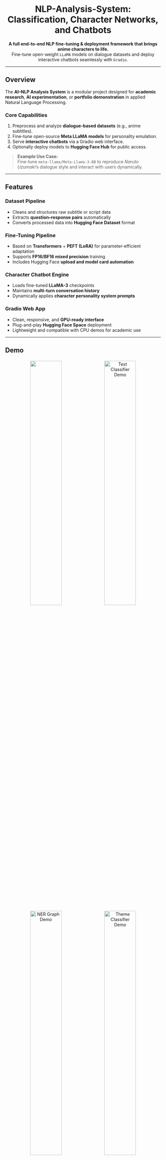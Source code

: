 
<h1 align="center"> NLP-Analysis-System: Classification, Character Networks, and Chatbots</h1>

<p align="center">
  <b>A full end-to-end NLP fine-tuning & deployment framework that brings anime characters to life.</b>  
  <br>
  Fine-tune open-weight <code>LLaMA</code> models on dialogue datasets and deploy interactive chatbots seamlessly with <code>Gradio</code>.
</p>

---

##  Overview

The **AI–NLP Analysis System** is a modular project designed for **academic research**, **AI experimentation**, or **portfolio demonstration** in applied Natural Language Processing.

### Core Capabilities
1.  Preprocess and analyze **dialogue-based datasets** (e.g., anime subtitles).
2.  Fine-tune open-source **Meta LLaMA models** for personality emulation.
3.  Serve **interactive chatbots** via a Gradio web interface.
4.  Optionally deploy models to **Hugging Face Hub** for public access.

> **Example Use Case:**  
> Fine-tune `meta-llama/Meta-Llama-3-8B` to reproduce *Naruto Uzumaki*’s dialogue style and interact with users dynamically.

---

##  Features

###  Dataset Pipeline
- Cleans and structures raw subtitle or script data  
- Extracts **question–response pairs** automatically  
- Converts processed data into **Hugging Face Dataset** format  

###  Fine-Tuning Pipeline
- Based on **Transformers** + **PEFT (LoRA)** for parameter-efficient adaptation  
- Supports **FP16/BF16 mixed precision** training  
- Includes Hugging Face **upload and model card automation**

###  Character Chatbot Engine
- Loads fine-tuned **LLaMA-3** checkpoints  
- Maintains **multi-turn conversation history**  
- Dynamically applies **character personality system prompts**

###  Gradio Web App
- Clean, responsive, and **GPU-ready interface**  
- Plug-and-play **Hugging Face Space** deployment  
- Lightweight and compatible with CPU demos for academic use

---

##  Demo

<p align="center">
  <img src="utils/Chatbot_demo.png alt="Chatbot Demo" width="45%" style="margin: 5px"/>
  <img src="utils/Txt_Class_demo.png" alt="Text Classifier Demo" width="45%" style="margin: 5px"/>
</p>

<p align="center">
  <img src="utils/NER_graph_demo.png" alt="NER Graph Demo" width="45%" style="margin: 5px"/>
  <img src="utils/Theme_classi_demo.png" alt="Theme Classifier Demo" width="45%" style="margin: 5px"/>
</p>

##  Tech Stack

<div align="center">

![Python](https://img.shields.io/badge/Python-3.12-blue?logo=python)
![Transformers](https://img.shields.io/badge/🤗Transformers-PEFT-yellow)
![Gradio](https://img.shields.io/badge/Gradio-App-green)
![LLaMA](https://img.shields.io/badge/LLaMA-3-orange)
![HuggingFace](https://img.shields.io/badge/HuggingFace-Models-lightgrey?logo=huggingface)

</div>

---

##  Installation & Setup

### 1️ Clone the Repository
```bash
git clone https://github.com/<your-username>/NLP-Analysis-System.git
cd NLP-Analysis-System


---

## ⚙️ Required Setup for NER Character Network

The NER module uses SpaCy’s transformer-based English model `en_core_web_trf`, which must be installed manually if you are working in a cloud environment:

```bash
pip install spacy
python -m spacy download en_core_web_trf
